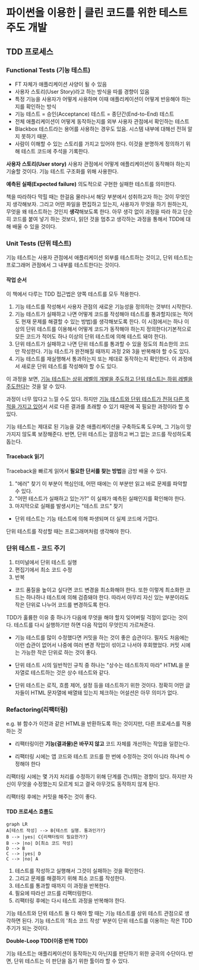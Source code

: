 # 파이썬을 이용한 | 클린 코드를 위한 테스트 주도 개발

## TDD 프로세스

### Functional Tests (기능 테스트)

- FT 자체가 애플리케이션 사양이 될 수 있음
- 사용자 스토리(User Story)라고 하는 방식을 따를 경향이 있음
- 특정 기능을 사용자가 어떻게 사용하며 이때 애플리케이션이 어떻게 반응해야 하는지를 확인하는 방식
- 기능 테스트 = 승인(Acceptance) 테스트 = 종단간(End-to-End) 테스트
- 전체 애플리케이션이 어떻게 동작하는지를 외부 사용자 관점에서 확인하는 테스트
- Blackbox 테스트라는 용어를 사용하는 경우도 있음. 시스템 내부에 대해선 전혀 알지 못하기 때문.
- 사람이 이해할 수 있는 스토리를 가지고 있어야 한다. 이것을 분명하게 정의하기 위해 테스트 코드에 주석을 기록한다.



**사용자 스토리(User story)**
사용자 관점에서 어떻게 애플리케이션이 동작해야 하는지 기술할 것이다. 기능 테스트 구조화를 위해 사용한다.

**예측된 실패(Expected failure)**
의도적으로 구현한 실패한 테스트를 의미한다.





책을 따라하다 막힐 때는 한걸음 물러나서 해당 부분에서 성취하고자 하는 것이 무엇인지 생각해보자. 그리고 어떤 파일을 편집하고 있는지, 사용자가 무엇을 하기 원하는지, 무엇을 왜 테스트하는 것인지 **생각**해보도록 한다. 아무 생각 없이 과정을 따라 하고 단순히 코드를 붙여 넣기 하는 것보다, 읽던 것을 멈추고 생각하는 과정을 통해서 TDD에 대해 배울 수 있을 것이다.



### Unit Tests (단위 테스트)

기능 테스트는 사용자 관점에서 애플리케이션 외부를 테스트하는 것이고,
단위 테스트는 프로그래머 관점에서 그 내부를 테스트한다는 것이다.



#### 작업 순서

이 책에서 다루는 TDD 접근법은 양쪽 테스트를 모두 적용한다.

1. 기능 테스트를 작성해서 사용자 관점의 새로운 기능성을 정의하는 것부터 시작한다.
2. 기능 테스트가 실패하고 나면 어떻게 코드를 작성해야 테스트를 통과할지(또는 적어도 현재 문제를 해결할 수 있는 방법)를 생각해보도록 한다.
   이 시점에서는 하나 이상의 단위 테스트를 이용해서 어떻게 코드가 동작해야 하는지 정의한다(기본적으로 모든 코드가 적어도 하나 이상의 단위 테스트에 의해 테스트 돼야 한다).
3. 단위 테스트가 실패하고 나면 단위 테스트를 통과할 수 있을 정도의 최소한의 코드만 작성한다. 
   기능 테스트가 완전해질 때까지 과정 2와 3을 반복해야 할 수도 있다.
4. 기능 테스트를 재실행해서 통과하는지 또는 제대로 동작하는지 확인한다. 이 과정에서 새로운 단위 테스트를 작성해야 할 수도 있다.

이 과정을 보면, <u>기능 테스트는 상위 레벨의 개발을 주도하고 단위 테스트는 하위 레벨을 주도한다</u>는 것을 알 수 있다.

과정이 너무 많다고 느낄 수도 있다. 하지만 <u>기능 테스트와 단위 테스트가 전혀 다른 목적을 가지고 있어</u>서 서로 다른 결과를 초래할 수 있기 때문에 꼭 필요한 과정이라 할 수 있다.

기능 테스트는 제대로 된 기능을 갖춘 애플리케이션을 구축하도록 도우며, 그 기능이 망가지지 않도록 보장해준다. 반면, 단위 테스트는 깔끔하고 버그 없는 코드를 작성하도록 돕는다.



#### Traceback 읽기

Traceback을 빠르게 읽어서 **필요한 단서를 찾는 방법**을 금방 배울 수 있다.

1. "에러" 찾기
   이 부분이 핵심인데, 어떤 때에는 이 부분만 읽고 바로 문제를 파악할 수 있다.
2. "어떤 테스트가 실패하고 있는가?"
   이 실패가 예측된 실패인지를 확인해야 한다.
3. 마지막으로 실패를 발생시키는 "테스트 코드" 찾기



- 단위 테스트는 기능 테스트에 의해 파생되며 더 실제 코드에 가깝다. 

단위 테스트를 작성할 때는 프로그래머처럼 생각해야 한다.



### 단위 테스트 - 코드 주기

1. 터미널에서 단위 테스트 실행
2. 편집기에서 최소 코드 수정
3. 반복

- 코드 품질을 높이고 싶다면 코드 변경을 최소화해야 한다.
  또한 이렇게 최소화한 코드는 하나하나 테스트에 의해 검증돼야 한다.
  따라서 아무리 자신 있는 부분이라도 작은 단위로 나누어 코드를 변경하도록 한다.



TDD가 훌륭한 이유 중 하나가 다음에 무엇을 해야 할지 잊어버릴 걱정이 없다는 것이다. 테스트를 다시 실행하기만 하면 다음 작업이 무엇인지 가르쳐준다.



- 기능 테스트를 많이 수정했다면 커밋을 하는 것이 좋은 습관이다. 
  필자도 처음에는 이런 습관이 없어서 나중에 여러 변경 작업이 섞이고 나서야 후회했었다. 커밋 시에는 가능한 작은 단위로 하는 것이 좋다.



- 단위 테스트 시의 일반적인 규칙 중 하나는 "상수는 테스트하지 마라"
  HTML을 문자열로 테스트하는 것은 상수 테스트와 같다.

- 단위 테스트는 로직, 흐름 제어, 설정 등을 테스트하기 위한 것이다.
  정확히 어떤 글자들이 HTML 문자열에 배열돼 있는지 체크하는 어설션은 아무 의미가 없다.



### Refactoring(리팩터링)

e.g. 뷰 함수가 이전과 같은 HTML을 반환하도록 하는 것이지만, 다른 프로세스를 적용하는 것

- 리팩터링이란 **기능(결과물)은 바꾸지 않고** 코드 자체를 개선하는 작업을 일컫는다.

- 리팩터링 시에는 앱 코드와 테스트 코드를 한 번에 수정하는 것이 아니라 하나씩 수정해야 한다

리팩터링 시에는 몇 가지 처리를 수정하기 위해 단계를 건너뛰는 경향이 있다. 하지만 자신이 무엇을 수정했는지 모르게 되고 결국 아무것도 동작하지 않게 된다.

리팩터링 후에는 커밋을 해주는 것이 좋다.





#### TDD 프로세스 흐름도 

```mermaid
graph LR
A[테스트 작성] --> B{테스트 실행. 통과인가?} 
B --> |yes| C{리팩터링이 필요한가?}
B --> |no| D[최소 코드 작성]
D --> B
C --> |yes| D
C --> |no| A
```

1. 테스트를 작성하고 실행해서 그것이 실패하는 것을 확인한다.
2. 그리고 문제를 해결하기 위해 최소 코드를 작성한다. 
3. 테스트를 통과할 때까지 이 과정을 반복한다. 
4. 필요에 따라선 코드를 리팩터링한다. 
5. 리팩터링 후에는 다시 테스트 과정을 반복해야 한다.

기능 테스트와 단위 테스트 둘 다 해야 할 때는 기능 테스트를 상위 테스트 관점으로 생각하면 된다.
기능 테스트의 '최소 코드 작성' 부분이 단위 테스트를 이용하는 작은 TDD 주기가 되는 것이다.



**Double-Loop TDD(이중 반복 TDD)**

기능 테스트는 애플리케이션이 동작하는지 아닌지를 판단하기 위한 궁극의 수단이다.
반면, 단위 테스트는 이 판단을 돕기 위한 툴이라 할 수 있다.

